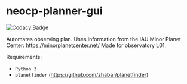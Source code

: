 # neocp-planner-gui

[![Codacy Badge](https://api.codacy.com/project/badge/Grade/a514ffee69b847399d2682ffcc84bcda)](https://www.codacy.com/app/andrija.radica/neocp-planner-gui?utm_source=github.com&utm_medium=referral&utm_content=xXxGandalf420xXx/neocp-planner-gui&utm_campaign=Badge_Grade)

Automates observing plan. Uses information from the IAU Minor Planet Center: <https://minorplanetcenter.net/>
Made for observatory L01.

Requirements:

-   `Python 3`
-   `planetfinder` (<https://github.com/zhabar/planetfinder>)
